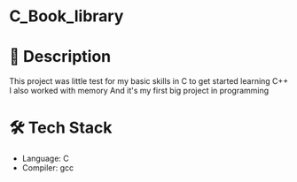 # C_Book_library

# 📖 Description
  This project was little test for my basic skills in C to get started learning C++
  I also worked with memory
  And it's my first big project in programming

# 🛠️ Tech Stack
  - Language: C
  - Compiler: gcc
